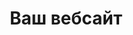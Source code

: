 ---
title: Ваш вебсайт
layout: category
category: "white-label"
permalink: /ru/category/white-label
lang: ru
---